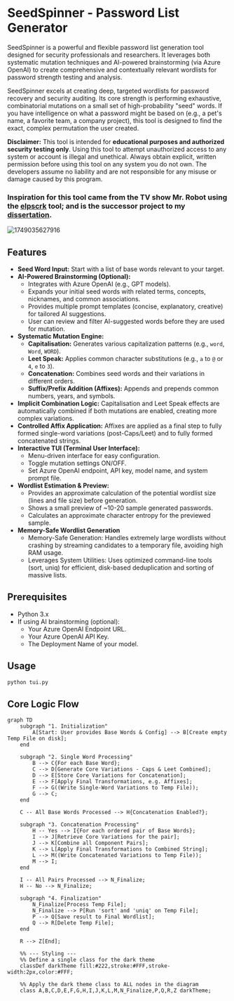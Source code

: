 # SeedSpinner - Password List Generator

SeedSpinner is a powerful and flexible password list generation tool designed for security professionals and researchers. It leverages both systematic mutation techniques and AI-powered brainstorming (via Azure OpenAI) to create comprehensive and contextually relevant wordlists for password strength testing and analysis.

SeedSpinner excels at creating deep, targeted wordlists for password recovery and security auditing. Its core strength is performing exhaustive, combinatorial mutations on a small set of high-probability "seed" words. If you have intelligence on what a password might be based on (e.g., a pet's name, a favorite team, a company project), this tool is designed to find the exact, complex permutation the user created.

**Disclaimer:**
This tool is intended for **educational purposes and authorized security testing only**. Using this tool to attempt unauthorized access to any system or account is illegal and unethical. Always obtain explicit, written permission before using this tool on any system you do not own. The developers assume no liability and are not responsible for any misuse or damage caused by this program.

### Inspiration for this tool came from the TV show Mr. Robot using the [elpscrk](https://github.com/D4Vinci/elpscrk) tool; and is the successor project to my [dissertation](https://github.com/tpazz/Password-Security-Gamification). 

![1749035627916](https://github.com/user-attachments/assets/e9b61934-2133-48b3-9281-560180847671)

## Features

*   **Seed Word Input:** Start with a list of base words relevant to your target.
*   **AI-Powered Brainstorming (Optional):**
    *   Integrates with Azure OpenAI (e.g., GPT models).
    *   Expands your initial seed words with related terms, concepts, nicknames, and common associations.
    *   Provides multiple prompt templates (concise, explanatory, creative) for tailored AI suggestions.
    *   User can review and filter AI-suggested words before they are used for mutation.
*   **Systematic Mutation Engine:**
    *   **Capitalisation:** Generates various capitalization patterns (e.g., `word`, `Word`, `WORD`).
    *   **Leet Speak:** Applies common character substitutions (e.g., `a` to `@` or `4`, `e` to `3`).
    *   **Concatenation:** Combines seed words and their variations in different orders.
    *   **Suffix/Prefix Addition (Affixes):** Appends and prepends common numbers, years, and symbols.
*   **Implicit Combination Logic:** Capitalisation and Leet Speak effects are automatically combined if both mutations are enabled, creating more complex variations.
*   **Controlled Affix Application:** Affixes are applied as a final step to fully formed single-word variations (post-Caps/Leet) and to fully formed concatenated strings.
*   **Interactive TUI (Terminal User Interface):**
    *   Menu-driven interface for easy configuration.
    *   Toggle mutation settings ON/OFF.
    *   Set Azure OpenAI endpoint, API key, model name, and system prompt file.
*   **Wordlist Estimation & Preview:**
    *   Provides an approximate calculation of the potential wordlist size (lines and file size) before generation.
    *   Shows a small preview of ~10-20 sample generated passwords.
    *   Calculates an approximate character entropy for the previewed sample.
*   **Memory-Safe Wordlist Generation**
    *   Memory-Safe Generation: Handles extremely large wordlists without crashing by streaming candidates to a temporary file, avoiding high RAM usage.
    *   Leverages System Utilities: Uses optimized command-line tools (sort, uniq) for efficient, disk-based deduplication and sorting of massive lists.

## Prerequisites

*   Python 3.x
*   If using AI brainstorming (optional):
    *   Your Azure OpenAI Endpoint URL.
    *   Your Azure OpenAI API Key.
    *   The Deployment Name of your model.

## Usage
  
 ```bash
 python tui.py
 ```

Core Logic Flow
---
```mermaid
graph TD
    subgraph "1. Initialization"
        A[Start: User provides Base Words & Config] --> B[Create empty Temp File on disk];
    end

    subgraph "2. Single Word Processing"
        B --> C{For each Base Word};
        C --> D[Generate Core Variations - Caps & Leet Combined];
        D --> E[Store Core Variations for Concatenation];
        E --> F[Apply Final Transformations, e.g. Affixes];
        F --> G((Write Single-Word Variations to Temp File));
        G --> C;
    end

    C -- All Base Words Processed --> H{Concatenation Enabled?};

    subgraph "3. Concatenation Processing"
        H -- Yes --> I{For each ordered pair of Base Words};
        I --> J[Retrieve Core Variations for the pair];
        J --> K[Combine all Component Pairs];
        K --> L[Apply Final Transformations to Combined String];
        L --> M((Write Concatenated Variations to Temp File));
        M --> I;
    end

    I -- All Pairs Processed --> N_Finalize;
    H -- No --> N_Finalize;
    
    subgraph "4. Finalization"
        N_Finalize[Process Temp File];
        N_Finalize --> P[Run 'sort' and 'uniq' on Temp File];
        P --> Q[Save result to Final Wordlist];
        Q --> R[Delete Temp File];
    end

    R --> Z[End];

    %% --- Styling ---
    %% Define a single class for the dark theme
    classDef darkTheme fill:#222,stroke:#FFF,stroke-width:2px,color:#FFF;

    %% Apply the dark theme class to ALL nodes in the diagram
    class A,B,C,D,E,F,G,H,I,J,K,L,M,N_Finalize,P,Q,R,Z darkTheme;
    
```
